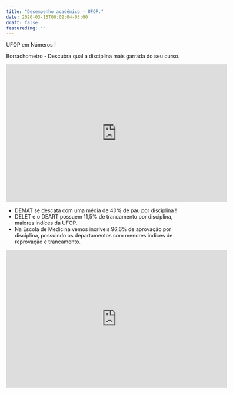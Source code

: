 ```yaml
---
title: "Desempenho acadêmico - UFOP."
date: 2020-03-15T00:02:04-03:00
draft: false
featuredImg: ""
---
```


UFOP em Números !

Borrachometro - Descubra qual a disciplina mais garrada do seu curso.

<iframe title="UFOP Dashboard Disciplinas - Departamentos" width="600" height="373.5" src="https://app.powerbi.com/view?r=eyJrIjoiOTBmMWUxZDktN2RjMy00ZTNhLTk1MjEtNDA2N2IyOGUwNTcxIiwidCI6IjY5NjVkNDMyLWU2OGItNDExMy1iMTI1LTdiNjE1ZGU2OGRlYiJ9" frameborder="0" allowFullScreen="true"></iframe>

- DEMAT se descata com uma média de 40% de pau por disciplina !
- DELET e o DEART possuem 11,5% de trancamento por disciplina, maiores indíces da UFOP.
- Na Escola de Medicina vemos incríveis 96,6% de aprovação por disciplina, possuindo os departamentos com menores indices de reprovação e trancamento.

<iframe title="UFOP Dashboard Docentes - Docentes" width="600" height="373.5" src="https://app.powerbi.com/view?r=eyJrIjoiYTlmZmU2MzItN2VkOC00ZDEzLWJkMjAtMWQ2ZGMwZjg1ODc4IiwidCI6IjY5NjVkNDMyLWU2OGItNDExMy1iMTI1LTdiNjE1ZGU2OGRlYiJ9" frameborder="0" allowFullScreen="true"></iframe>
